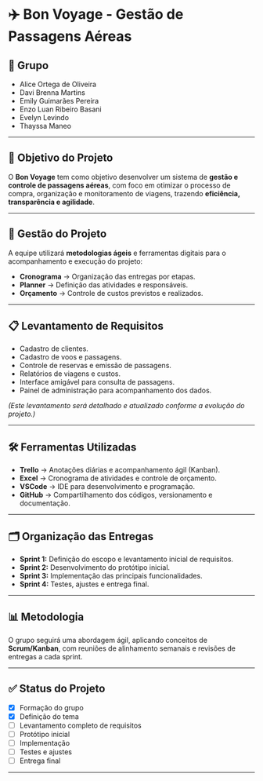 # ✈️ Bon Voyage - Gestão de Passagens Aéreas  

## 👥 Grupo
- Alice Ortega de Oliveira  
- Davi Brenna Martins  
- Emily Guimarães Pereira  
- Enzo Luan Ribeiro Basani  
- Evelyn Levindo  
- Thayssa Maneo  

---

## 🎯 Objetivo do Projeto
O **Bon Voyage** tem como objetivo desenvolver um sistema de **gestão e controle de passagens aéreas**, com foco em otimizar o processo de compra, organização e monitoramento de viagens, trazendo **eficiência, transparência e agilidade**.  

---

## 📌 Gestão do Projeto
A equipe utilizará **metodologias ágeis** e ferramentas digitais para o acompanhamento e execução do projeto:  

- **Cronograma** → Organização das entregas por etapas.  
- **Planner** → Definição das atividades e responsáveis.  
- **Orçamento** → Controle de custos previstos e realizados.  

---

## 📋 Levantamento de Requisitos
- Cadastro de clientes.  
- Cadastro de voos e passagens.  
- Controle de reservas e emissão de passagens.  
- Relatórios de viagens e custos.  
- Interface amigável para consulta de passagens.  
- Painel de administração para acompanhamento dos dados.  

*(Este levantamento será detalhado e atualizado conforme a evolução do projeto.)*  

---

## 🛠️ Ferramentas Utilizadas
- **Trello** → Anotações diárias e acompanhamento ágil (Kanban).  
- **Excel** → Cronograma de atividades e controle de orçamento.
- **VSCode** → IDE para desenvolvimento e programação.
- **GitHub** → Compartilhamento dos códigos, versionamento e documentação.  

---

## 🗂️ Organização das Entregas
- **Sprint 1:** Definição do escopo e levantamento inicial de requisitos.  
- **Sprint 2:** Desenvolvimento do protótipo inicial.  
- **Sprint 3:** Implementação das principais funcionalidades.  
- **Sprint 4:** Testes, ajustes e entrega final.  

---

## 📊 Metodologia
O grupo seguirá uma abordagem ágil, aplicando conceitos de **Scrum/Kanban**, com reuniões de alinhamento semanais e revisões de entregas a cada sprint.  

---

## ✅ Status do Projeto
- [x] Formação do grupo  
- [x] Definição do tema  
- [ ] Levantamento completo de requisitos  
- [ ] Protótipo inicial  
- [ ] Implementação  
- [ ] Testes e ajustes  
- [ ] Entrega final  

---
